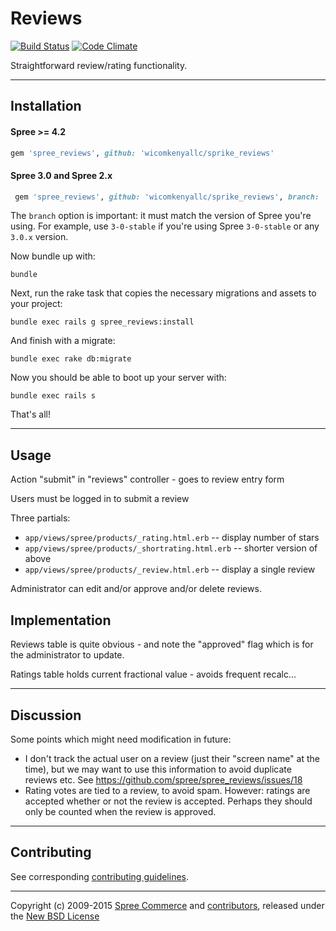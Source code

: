 # Reviews

[![Build Status](https://travis-ci.org/spree-contrib/spree_reviews.svg?branch=master)](https://travis-ci.org/spree-contrib/spree_reviews)
[![Code Climate](https://codeclimate.com/github/spree-contrib/spree_reviews/badges/gpa.svg)](https://codeclimate.com/github/spree-contrib/spree_reviews)

Straightforward review/rating functionality.

---

## Installation

#### Spree >= 4.2

```ruby
gem 'spree_reviews', github: 'wicomkenyallc/sprike_reviews'
```

#### Spree 3.0 and Spree 2.x

```ruby
 gem 'spree_reviews', github: 'wicomkenyallc/sprike_reviews', branch: 'X-X-stable'
 ```

 The `branch` option is important: it must match the version of Spree you're using.
 For example, use `3-0-stable` if you're using Spree `3-0-stable` or any `3.0.x` version.

Now bundle up with:

    bundle

Next, run the rake task that copies the necessary migrations and assets to your project:

    bundle exec rails g spree_reviews:install

And finish with a migrate:

    bundle exec rake db:migrate

Now you should be able to boot up your server with:

    bundle exec rails s

That's all!

---

## Usage

Action "submit" in "reviews" controller - goes to review entry form

Users must be logged in to submit a review

Three partials:
 - `app/views/spree/products/_rating.html.erb` -- display number of stars
 - `app/views/spree/products/_shortrating.html.erb` -- shorter version of above
 - `app/views/spree/products/_review.html.erb` -- display a single review

Administrator can edit and/or approve and/or delete reviews.

## Implementation

Reviews table is quite obvious - and note the "approved" flag which is for the
administrator to update.

Ratings table holds current fractional value - avoids frequent recalc...

---

## Discussion

Some points which might need modification in future:

 - I don't track the actual user on a review (just their "screen name" at the
   time), but we may want to use this information to avoid duplicate reviews
   etc. See https://github.com/spree/spree_reviews/issues/18
 - Rating votes are tied to a review, to avoid spam. However: ratings are
   accepted whether or not the review is accepted. Perhaps they should only
   be counted when the review is approved.

---

## Contributing

See corresponding [contributing guidelines][1].

---

Copyright (c) 2009-2015 [Spree Commerce][2] and [contributors][3], released under the [New BSD License][4]

[1]: https://github.com/spree-contrib/spree_reviews/blob/master/CONTRIBUTING.md
[2]: https://github.com/spree
[3]: https://github.com/spree-contrib/spree_reviews/graphs/contributors
[4]: https://github.com/spree-contrib/spree_reviews/blob/master/LICENSE.md
